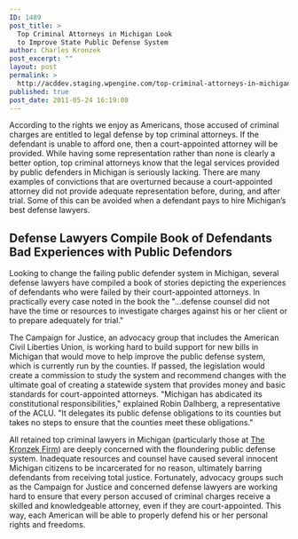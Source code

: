 ```yaml
---
ID: 1489
post_title: >
  Top Criminal Attorneys in Michigan Look
  to Improve State Public Defense System
author: Charles Kronzek
post_excerpt: ""
layout: post
permalink: >
  http://acddev.staging.wpengine.com/top-criminal-attorneys-in-michigan-look-to-improve-state-public-defense-system.html
published: true
post_date: 2011-05-24 16:19:08
---
```

According to the rights we enjoy as Americans, those accused of criminal charges are entitled to legal defense by top criminal attorneys. If the defendant is unable to afford one, then a court-appointed attorney will be provided. While having some representation rather than none is clearly a better option, top criminal attorneys know that the legal services provided by public defenders in Michigan is seriously lacking. There are many examples of convictions that are overturned because a court-appointed attorney did not provide adequate representation before, during, and after trial. Some of this can be avoided when a defendant pays to hire Michigan’s best defense lawyers.
<h2>Defense Lawyers Compile Book of Defendants Bad Experiences with Public Defendors</h2>
Looking to change the failing public defender system in Michigan, several defense lawyers have compiled a book of stories depicting the experiences of defendants who were failed by their court-appointed attorneys. In practically every case noted in the book the "...defense counsel did not have the time or resources to investigate charges against his or her client or to prepare adequately for trial."

The Campaign for Justice, an advocacy group that includes the American Civil Liberties Union, is working hard to build support for new bills in Michigan that would move to help improve the public defense system, which is currently run by the counties. If passed, the legislation would create a commission to study the system and recommend changes with the ultimate goal of creating a statewide system that provides money and basic standards for court-appointed attorneys. "Michigan has abdicated its constitutional responsibilities," explained Robin Dalhberg, a representative of the ACLU. "It delegates its public defense obligations to its counties but takes no steps to ensure that the counties meet these obligations."

All retained top criminal lawyers in Michigan (particularly those at <a href="http://acddev.staging.wpengine.com/trial-attorneys.html" target="_blank">The Kronzek Firm</a>) are deeply concerned with the floundering public defense system. Inadequate resources and counsel have caused several innocent Michigan citizens to be incarcerated for no reason, ultimately barring defendants from receiving total justice. Fortunately, advocacy groups such as the Campaign for Justice and concerned defense lawyers are working hard to ensure that every person accused of criminal charges receive a skilled and knowledgeable attorney, even if they are court-appointed. This way, each American will be able to properly defend his or her personal rights and freedoms.